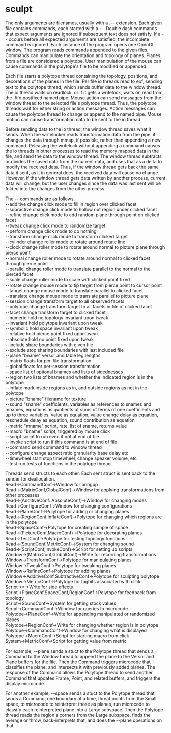 # sculpt

The only arguments are filenames, usually with a .-- extension. Each given file contains commands, each started with a --. Double dash commands that expect arguments are ignored if subsequent text does not satisfy. If a -- occurs before all expected arguments are satisfied, the incomplete command is ignored. Each instance of the program opens one OpenGL window. The program reads commands appended to the given files. Commands can manipulate the orientation and topology of planes. Planes from a file are considered a polytope. User manipulation of the mouse can cause commands in the polytope's file to be modified or appended.

Each file starts a polytope thread containing the topology, positions, and decorations of the planes in the file. Per file io threads read to eof, sending text to the polytope thread, which sends buffer data to the window thread. The io thread waits on readlock, or if it gets a writelock, waits on read from the .fifo postfixed named pipe. Mouse action can send messages from the window thread to the selected file's polytope thread. Thus, the polytope threads wait for either string or action messages. Action messages can cause the polytope thread to change or append to the named pipe. Mouse motion can cause transformation data to be sent to the io thread.

Before sending data to the io thread, the window thread saves what it sends. When the writelocker reads transformation data from the pipe, it changes the data through mmap, if possible, rather than appending a new command. Releasing the writelock without appending a command causes the io threads in other processes to read the memory mapped data in the file, and send the data to the window thread. The window thread subtracts or divides the saved data from the current data, and uses that as a delta to modify the received data. Thus, if the window thread gets back the same data it sent, as it in general does, the received data will cause no change. However, if the window thread gets data written by another process, current data will change, but the user changes since the data was last sent will be folded into the changes from the other process.  

The -- commands are as follows.  
--additive change click mode to fill in region over clicked facet  
--subractive change click mode to hollow out region under clicked facet  
--refine change click mode to add random plane through point on clicked facet  
--tweak change click mode to randomize target  
--perform change click mode to do nothing  
--transform change click mode to transform clicked target  
--cylinder change roller mode to rotate around rotate line  
--clock change roller mode to rotate around normal to picture plane through pierce point  
--normal change roller mode to rotate around normal to clicked facet through pierce point  
--parallel change roller mode to translate parallel to the normal to the pierced facet  
--scale change roller mode to scale with clicked point fixed  
--rotate change mouse mode to tip target from pierce point to cursor point  
--tanget change mouse mode to translate parallel to clicked facet  
--translate change mouse mode to translate parallel to picture plane  
--session change transform target to all observed facets  
--polytope change transform target to all facets in file of clicked facet  
--facet change transform target to clicked facet  
--numeric hold no topology invariant upon tweak  
--invariant hold polytope invariant upon tweak  
--symbolic hold space invariant upon tweak  
--relative hold pierce point fixed upon tweak  
--absolute hold no point fixed upon tweak  
--include share boundaries with given file  
--exclude stop sharing boundaries with last included file  
--plane "bname" versor and table leg lengths  
--matrix floats for per-file transformation  
--global floats for per-session transformation  
--space list of optional bnames and lists of sidednesses  
--region two lists of bnames and whether the indicated region is in the polytope  
--inflate mark inside regions as in, and outside regions as not in the polytope  
--picture "bname" filename for texture  
--sound "sname" coefficients, variables as references to snames and mnames, equations as quotients of sums of terms of one coefficients and up to three variables, value as equation, value change delay as equation, reschedule delay as equation, sound contribution as equation  
--metric "mname" script, rate, list of sname, returns value  
--macro "bname" script, triggered by mouse click  
--script script to run even if not at end of file  
--invoke script to run if this command is at end of file  
--command send command to window thread  
--configure change aspect ratio granularity base delay etc  
--timewheel start stop timewheel, change speaker volume, etc  
--test run tests of functions in the polytope thread  

Threads send structs to each other. Each sent struct is sent back to the sender for deallocation.  
Read->CommandConf->Window for bringup  
Read->(MatrixConf,GlobalConf)->Window for applying transformations from other processes  
Read->(AdditiveConf..AbsoluteConf)->Window for changing modes  
Read->ConfigureConf->Window for changing configurations  
Read->PlaneConf->Polytope for adding or changing planes  
Read->(RegionConf,InflateConf)->Polytope for changing which regions are in the polytope  
Read->SpaceConf->Polytope for creating sample of space  
Read->(PictureConf,MacroConf)->Polytope for decorating planes  
Read->TestConf->Polytope for testing topology functions  
Read->(SoundConf,MetricConf)->System for changing sound  
Read->(ScriptConf,InvokeConf)->Script for setting up scripts  
Window->(MatrixConf,GlobalConf)->Write for recording transformations  
Window->TransformConf->Polytope for manipulating planes  
Window->TweakConf->Polytope for tweaking planes  
Window->RefineConf->Polytope for adding planes  
Window->AdditiveConf,SubtractiveConf->Polytope for sculpting polytope  
Window->MetricConf->Polytope for tagbits associated with click  
Script->*->Write for side effects  
Script->PlaneConf,SpaceConf,RegionConf->Polytope for feedback from topology  
Script->SoundConf->System for getting stock values  
Script->CommandConf->Window for queries to microcode  
Polytope->PlaneConf->Write for appending manipulated or randomized planes  
Polytope->RegionConf->Write for changing whether region is in polytope  
Polytope->CommandConf->Window for changing what is displayed  
Polytope->MacroConf->Script for starting macro from click  
System->MetricConf->Script for getting value from metric  

For example, --plane sends a stuct to the Polytope thread that sends a Command to the Window thread to append the plane to the Versor and Plane buffers for the file. Then the Command triggers microcode that classifies the plane, and intersects it with previously added planes. The response of the Command allows the Polytope thread to send another Command that updates Frame, Point, and related buffers, and triggers the display microcode.

For another example, --space sends a stuct to the Polytope thread that sends a Command, one boundary at a time, threat points from the Small space, to microcode to reinterpret those as planes, run microcode to classify each reinterpreted plane into a Large subspace. Then the Polytope thread reads the region's corners from the Large subspace, finds the average or throw, back-interprets that, and does the --plane operations on that.
